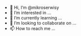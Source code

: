 - 👋 Hi, I’m @mikroserwisy
- 👀 I’m interested in ...
- 🌱 I’m currently learning ...
- 💞️ I’m looking to collaborate on ...
- 📫 How to reach me ...

<!---
mikroserwisy/mikroserwisy is a ✨ special ✨ repository because its `README.md` (this file) appears on your GitHub profile.
You can click the Preview link to take a look at your changes.
--->
